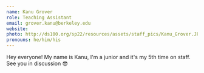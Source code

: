 ```yaml
---
name: Kanu Grover
role: Teaching Assistant
email: grover.kanu@berkeley.edu
website: 
photo: http://ds100.org/sp22/resources/assets/staff_pics/Kanu_Grover.JPG
pronouns: he/him/his
---
```

Hey everyone! My name is Kanu, I'm a junior and it's my 5th time on staff. See you in discussion 😎
